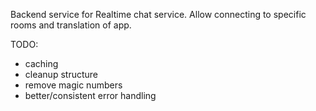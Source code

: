 Backend service for Realtime chat service. Allow connecting to specific rooms and translation of app.

TODO:
- caching
- cleanup structure
- remove magic numbers
- better/consistent error handling